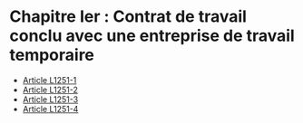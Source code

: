 # Chapitre Ier : Contrat de travail conclu avec une entreprise de travail temporaire

* [Article L1251-1](./LEGIARTI000020959326.md)
* [Article L1251-2](./LEGIARTI000006901251.md)
* [Article L1251-3](./LEGIARTI000006901252.md)
* [Article L1251-4](./LEGIARTI000022517635.md)
